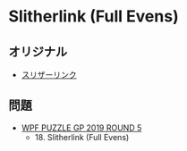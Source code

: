 # Slitherlink (Full Evens)

## オリジナル
- [スリザーリンク](slitherlink.md)

## 問題
- [WPF PUZZLE GP 2019 ROUND 5](../questions/wpfpgp2019-5.md)
	- 18\. Slitherlink (Full Evens)
